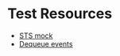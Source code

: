 # Test Resources

- [STS mock](src/functions/sts-mock/README.md)
- [Dequeue events](src/functions/dequeue/README.md)
